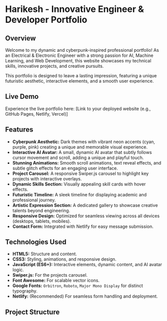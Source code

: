 # Harikesh - Innovative Engineer & Developer Portfolio

## Overview
Welcome to my dynamic and cyberpunk-inspired professional portfolio! As an Electrical & Electronic Engineer with a strong passion for AI, Machine Learning, and Web Development, this website showcases my technical skills, innovative projects, and creative pursuits.

This portfolio is designed to leave a lasting impression, featuring a unique futuristic aesthetic, interactive elements, and a smooth user experience.

## Live Demo
Experience the live portfolio here: [Link to your deployed website (e.g., GitHub Pages, Netlify, Vercel)]

## Features
* **Cyberpunk Aesthetic:** Dark themes with vibrant neon accents (cyan, purple, pink) creating a unique and memorable visual experience.
* **Interactive AI Avatar:** A small, dynamic AI avatar that subtly follows cursor movement and scroll, adding a unique and playful touch.
* **Stunning Animations:** Smooth scroll animations, text reveal effects, and subtle glitch effects for an engaging user interface.
* **Project Carousel:** A responsive Swiper.js carousel to highlight key projects with interactive overlays.
* **Dynamic Skills Section:** Visually appealing skill cards with hover effects.
* **Futuristic Timeline:** A sleek timeline for displaying academic and professional journey.
* **Artistic Expression Section:** A dedicated gallery to showcase creative talents beyond engineering.
* **Responsive Design:** Optimized for seamless viewing across all devices (desktops, tablets, mobiles).
* **Contact Form:** Integrated with Netlify for easy message submission.

## Technologies Used
* **HTML5:** Structure and content.
* **CSS3:** Styling, animations, and responsive design.
* **JavaScript (ES6+):** Interactive elements, dynamic content, and AI avatar logic.
* **Swiper.js:** For the projects carousel.
* **Font Awesome:** For scalable vector icons.
* **Google Fonts:** `Orbitron`, `Roboto`, `Major Mono Display` for distinct typography.
* **Netlify:** (Recommended) For seamless form handling and deployment.

## Project Structure
